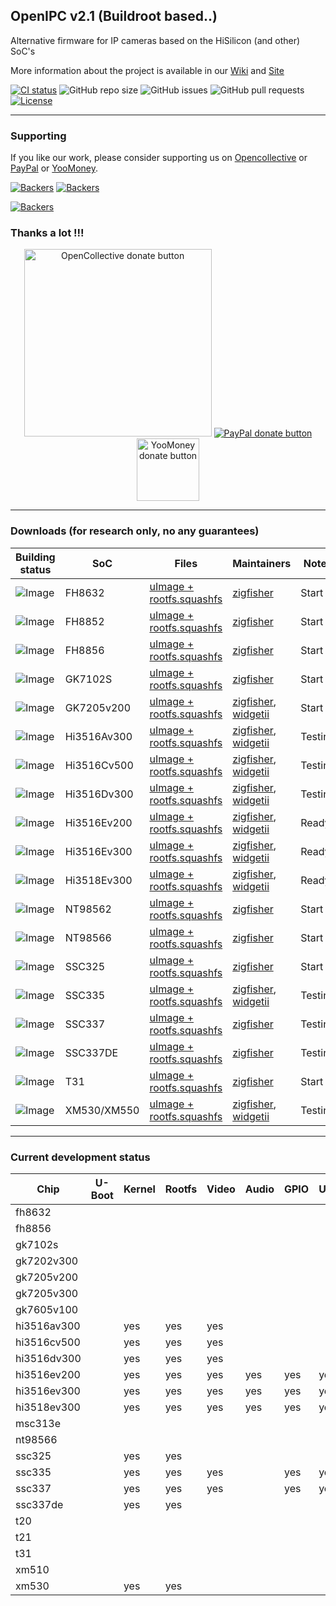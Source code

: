 ## OpenIPC v2.1 (Buildroot based..)

Alternative firmware for IP cameras based on the HiSilicon (and other) SoC's

More information about the project is available in our [Wiki](https://github.com/OpenIPC/openipc-2.1/wiki) and [Site](https://openipc.org)

[![CI status](https://img.shields.io/github/downloads/OpenIPC/openipc-2.1/total.svg)](https://github.com/OpenIPC/openipc-2.1/releases)
![GitHub repo size](https://img.shields.io/github/repo-size/OpenIPC/openipc-2.1)
![GitHub issues](https://img.shields.io/github/issues/OpenIPC/openipc-2.1)
![GitHub pull requests](https://img.shields.io/github/issues-pr/OpenIPC/openipc-2.1)
[![License](https://img.shields.io/github/license/OpenIPC/openipc-2.1)](https://opensource.org/licenses/MIT)

-----

### Supporting

If you like our work, please consider supporting us on [Opencollective](https://opencollective.com/openipc/contribute/backer-14335/checkout) or [PayPal](https://www.paypal.com/donate/?hosted_button_id=C6F7UJLA58MBS) or [YooMoney](https://openipc.org/donation/yoomoney.html). 

[![Backers](https://opencollective.com/openipc/tiers/backer/badge.svg?label=backer&color=brightgreen)](https://opencollective.com/openipc)
[![Backers](https://opencollective.com/openipc/tiers/badge.svg)](https://opencollective.com/openipc)

[![Backers](https://opencollective.com/openipc/tiers/backer.svg?avatarHeight=36)](https://opencollective.com/openipc#support)

### Thanks a lot !!!

<p align="center">
<a href="https://opencollective.com/openipc/contribute/backer-14335/checkout" target="_blank"><img src="https://opencollective.com/webpack/donate/button@2x.png?color=blue" width="300" alt="OpenCollective donate button" /></a>
<a href="https://www.paypal.com/donate/?hosted_button_id=C6F7UJLA58MBS"><img src="https://www.paypalobjects.com/en_US/IT/i/btn/btn_donateCC_LG.gif" alt="PayPal donate button" /> </a>
<a href="https://openipc.org/donation/yoomoney.html"><img src="https://yoomoney.ru/transfer/balance-informer/balance?id=596194605&key=291C29A811B500D7" width="100" alt="YooMoney donate button" /> </a>
</p>

-----

### Downloads (for research only, no any guarantees)

| Building status |    SoC    | Files    | Maintainers | Notes |
|-----------------|-----------|----------|-------------|-------|
|![Image](https://github.com/OpenIPC/openipc-2.1/actions/workflows/fh8632_images.yml/badge.svg)|FH8632|[uImage + rootfs.squashfs](https://github.com/OpenIPC/openipc-2.1/releases/download/latest/openipc.fh8632-br.tgz)|[zigfisher](https://github.com/ZigFisher)| Start |
|![Image](https://github.com/OpenIPC/openipc-2.1/actions/workflows/fh8852_images.yml/badge.svg)|FH8852|[uImage + rootfs.squashfs](https://github.com/OpenIPC/openipc-2.1/releases/download/latest/openipc.fh8852-br.tgz)|[zigfisher](https://github.com/ZigFisher)| Start |
|![Image](https://github.com/OpenIPC/openipc-2.1/actions/workflows/fh8856_images.yml/badge.svg)|FH8856|[uImage + rootfs.squashfs](https://github.com/OpenIPC/openipc-2.1/releases/download/latest/openipc.fh8856-br.tgz)|[zigfisher](https://github.com/ZigFisher)| Start |
|![Image](https://github.com/OpenIPC/openipc-2.1/actions/workflows/gk7102s_images.yml/badge.svg)|GK7102S|[uImage + rootfs.squashfs](https://github.com/OpenIPC/openipc-2.1/releases/download/latest/openipc.gk7102s-br.tgz)|[zigfisher](https://github.com/ZigFisher)| Start |
|![Image](https://github.com/OpenIPC/openipc-2.1/actions/workflows/gk7205v200_images.yml/badge.svg)|GK7205v200|[uImage + rootfs.squashfs](https://github.com/OpenIPC/openipc-2.1/releases/download/latest/openipc.gk7205v200-br.tgz)|[zigfisher](https://github.com/ZigFisher), [widgetii](https://github.com/widgetii)| Start |
|![Image](https://github.com/OpenIPC/openipc-2.1/actions/workflows/hi3516av300_images.yml/badge.svg)|Hi3516Av300|[uImage + rootfs.squashfs](https://github.com/OpenIPC/openipc-2.1/releases/download/latest/openipc.hi3516av300-br.tgz)|[zigfisher](https://github.com/ZigFisher), [widgetii](https://github.com/widgetii)| Testing |
|![Image](https://github.com/OpenIPC/openipc-2.1/actions/workflows/hi3516cv500_images.yml/badge.svg)|Hi3516Cv500|[uImage + rootfs.squashfs](https://github.com/OpenIPC/openipc-2.1/releases/download/latest/openipc.hi3516cv500-br.tgz)|[zigfisher](https://github.com/ZigFisher), [widgetii](https://github.com/widgetii)| Testing |
|![Image](https://github.com/OpenIPC/openipc-2.1/actions/workflows/hi3516dv300_images.yml/badge.svg)|Hi3516Dv300|[uImage + rootfs.squashfs](https://github.com/OpenIPC/openipc-2.1/releases/download/latest/openipc.hi3516dv300-br.tgz)|[zigfisher](https://github.com/ZigFisher), [widgetii](https://github.com/widgetii)| Testing |
|![Image](https://github.com/OpenIPC/openipc-2.1/actions/workflows/hi3516ev200_images.yml/badge.svg)|Hi3516Ev200|[uImage + rootfs.squashfs](https://github.com/OpenIPC/openipc-2.1/releases/download/latest/openipc.hi3516ev200-br.tgz)|[zigfisher](https://github.com/ZigFisher), [widgetii](https://github.com/widgetii)| Ready |
|![Image](https://github.com/OpenIPC/openipc-2.1/actions/workflows/hi3516ev300_images.yml/badge.svg)|Hi3516Ev300|[uImage + rootfs.squashfs](https://github.com/OpenIPC/openipc-2.1/releases/download/latest/openipc.hi3516ev300-br.tgz)|[zigfisher](https://github.com/ZigFisher), [widgetii](https://github.com/widgetii)| Ready |
|![Image](https://github.com/OpenIPC/openipc-2.1/actions/workflows/hi3518ev300_images.yml/badge.svg)|Hi3518Ev300|[uImage + rootfs.squashfs](https://github.com/OpenIPC/openipc-2.1/releases/download/latest/openipc.hi3518ev300-br.tgz)|[zigfisher](https://github.com/ZigFisher), [widgetii](https://github.com/widgetii)| Ready |
|![Image](https://github.com/OpenIPC/openipc-2.1/actions/workflows/nt98562_images.yml/badge.svg)|NT98562|[uImage + rootfs.squashfs](https://github.com/OpenIPC/openipc-2.1/releases/download/latest/openipc.nt98562-br.tgz)|[zigfisher](https://github.com/ZigFisher)| Start |
|![Image](https://github.com/OpenIPC/openipc-2.1/actions/workflows/nt98566_images.yml/badge.svg)|NT98566|[uImage + rootfs.squashfs](https://github.com/OpenIPC/openipc-2.1/releases/download/latest/openipc.nt98566-br.tgz)|[zigfisher](https://github.com/ZigFisher)| Start |
|![Image](https://github.com/OpenIPC/openipc-2.1/actions/workflows/ssc325_images.yml/badge.svg)|SSC325|[uImage + rootfs.squashfs](https://github.com/OpenIPC/openipc-2.1/releases/download/latest/openipc.ssc325-br.tgz)|[zigfisher](https://github.com/ZigFisher)| Start |
|![Image](https://github.com/OpenIPC/openipc-2.1/actions/workflows/ssc335_images.yml/badge.svg)|SSC335|[uImage + rootfs.squashfs](https://github.com/OpenIPC/openipc-2.1/releases/download/latest/openipc.ssc335-br.tgz)|[zigfisher](https://github.com/ZigFisher), [widgetii](https://github.com/widgetii)| Testing |
|![Image](https://github.com/OpenIPC/openipc-2.1/actions/workflows/ssc337_images.yml/badge.svg)|SSC337|[uImage + rootfs.squashfs](https://github.com/OpenIPC/openipc-2.1/releases/download/latest/openipc.ssc337-br.tgz)|[zigfisher](https://github.com/ZigFisher)| Testing |
|![Image](https://github.com/OpenIPC/openipc-2.1/actions/workflows/ssc337de_images.yml/badge.svg)|SSC337DE|[uImage + rootfs.squashfs](https://github.com/OpenIPC/openipc-2.1/releases/download/latest/openipc.ssc337de-br.tgz)|[zigfisher](https://github.com/ZigFisher)| Testing |
|![Image](https://github.com/OpenIPC/openipc-2.1/actions/workflows/t31_images.yml/badge.svg)|T31|[uImage + rootfs.squashfs](https://github.com/OpenIPC/openipc-2.1/releases/download/latest/openipc.t31-br.tgz)|[zigfisher](https://github.com/ZigFisher)| Start |
|![Image](https://github.com/OpenIPC/openipc-2.1/actions/workflows/xm530_images.yml/badge.svg)|XM530/XM550|[uImage + rootfs.squashfs](https://github.com/OpenIPC/openipc-2.1/releases/download/latest/openipc.xm530-br.tgz)|[zigfisher](https://github.com/ZigFisher), [widgetii](https://github.com/widgetii)| Testing |

-----

### Current development status

| Chip        | U-Boot | Kernel | Rootfs | Video  | Audio  | GPIO   | USB    | WiFi   | MMC    | IPv6   |
|-------------|--------|--------|--------|--------|--------|--------|--------|--------|--------|--------|
| fh8632      |
| fh8856      |
| gk7102s     |
| gk7202v300  |
| gk7205v200  |
| gk7205v300  |
| gk7605v100  |
| hi3516av300 |        |  yes   |  yes   |  yes   |        |        |        |        |        |        |
| hi3516cv500 |        |  yes   |  yes   |  yes   |        |        |        |        |        |        |
| hi3516dv300 |        |  yes   |  yes   |  yes   |        |        |        |        |        |        |
| hi3516ev200 |        |  yes   |  yes   |  yes   |  yes   |  yes   |  yes   |  yes   |  yes   |  yes   |
| hi3516ev300 |        |  yes   |  yes   |  yes   |  yes   |  yes   |  yes   |  yes   |  yes   |  yes   |
| hi3518ev300 |        |  yes   |  yes   |  yes   |  yes   |  yes   |  yes   |  yes   |  yes   |  yes   |
| msc313e     |
| nt98566     |
| ssc325      |        |  yes   |  yes   |        |        |        |        |        |        |
| ssc335      |        |  yes   |  yes   |  yes   |        |  yes   |  yes   |        |  yes   |
| ssc337      |        |  yes   |  yes   |  yes   |        |  yes   |  yes   |        |  yes   |
| ssc337de    |        |  yes   |  yes   |        |        |        |        |        |        |
| t20         |
| t21         |
| t31         |
| xm510       |
| xm530       |        |  yes   |  yes   |
